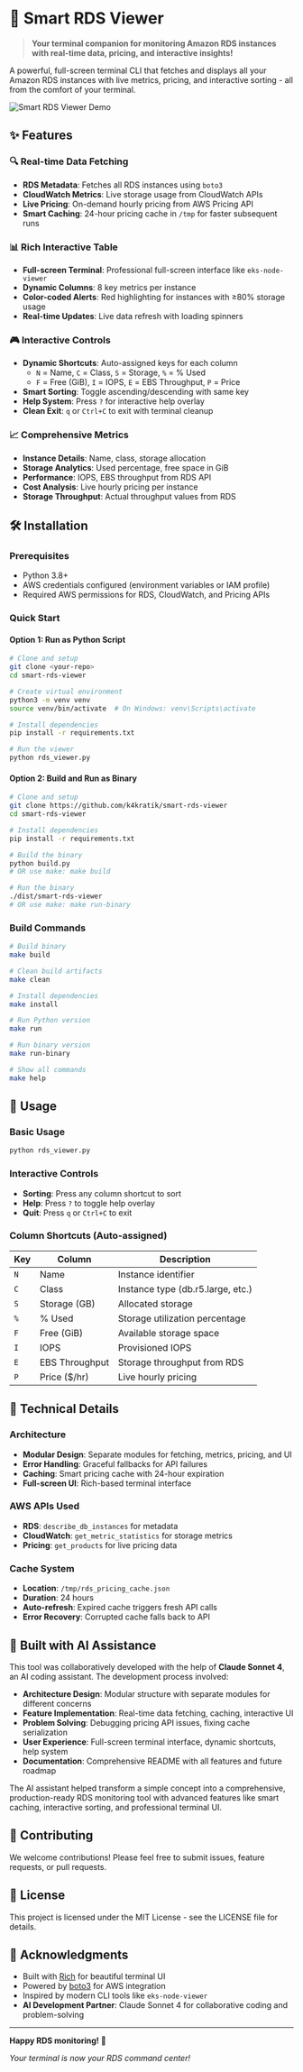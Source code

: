 # 🚀 Smart RDS Viewer

> **Your terminal companion for monitoring Amazon RDS instances with real-time data, pricing, and interactive insights!**

A powerful, full-screen terminal CLI that fetches and displays all your Amazon RDS instances with live metrics, pricing, and interactive sorting - all from the comfort of your terminal.

![Smart RDS Viewer Demo](image.png)

## ✨ Features

### 🔍 **Real-time Data Fetching**

- **RDS Metadata**: Fetches all RDS instances using `boto3`
- **CloudWatch Metrics**: Live storage usage from CloudWatch APIs
- **Live Pricing**: On-demand hourly pricing from AWS Pricing API
- **Smart Caching**: 24-hour pricing cache in `/tmp` for faster subsequent runs

### 📊 **Rich Interactive Table**

- **Full-screen Terminal**: Professional full-screen interface like `eks-node-viewer`
- **Dynamic Columns**: 8 key metrics per instance
- **Color-coded Alerts**: Red highlighting for instances with ≥80% storage usage
- **Real-time Updates**: Live data refresh with loading spinners

### 🎮 **Interactive Controls**

- **Dynamic Shortcuts**: Auto-assigned keys for each column
  - `N` = Name, `C` = Class, `S` = Storage, `%` = % Used
  - `F` = Free (GiB), `I` = IOPS, `E` = EBS Throughput, `P` = Price
- **Smart Sorting**: Toggle ascending/descending with same key
- **Help System**: Press `?` for interactive help overlay
- **Clean Exit**: `q` or `Ctrl+C` to exit with terminal cleanup

### 📈 **Comprehensive Metrics**

- **Instance Details**: Name, class, storage allocation
- **Storage Analytics**: Used percentage, free space in GiB
- **Performance**: IOPS, EBS throughput from RDS API
- **Cost Analysis**: Live hourly pricing per instance
- **Storage Throughput**: Actual throughput values from RDS

## 🛠️ Installation

### Prerequisites

- Python 3.8+
- AWS credentials configured (environment variables or IAM profile)
- Required AWS permissions for RDS, CloudWatch, and Pricing APIs

### Quick Start

#### Option 1: Run as Python Script

```bash
# Clone and setup
git clone <your-repo>
cd smart-rds-viewer

# Create virtual environment
python3 -m venv venv
source venv/bin/activate  # On Windows: venv\Scripts\activate

# Install dependencies
pip install -r requirements.txt

# Run the viewer
python rds_viewer.py
```

#### Option 2: Build and Run as Binary

```bash
# Clone and setup
git clone https://github.com/k4kratik/smart-rds-viewer
cd smart-rds-viewer

# Install dependencies
pip install -r requirements.txt

# Build the binary
python build.py
# OR use make: make build

# Run the binary
./dist/smart-rds-viewer
# OR use make: make run-binary
```

### Build Commands

```bash
# Build binary
make build

# Clean build artifacts
make clean

# Install dependencies
make install

# Run Python version
make run

# Run binary version
make run-binary

# Show all commands
make help
```

## 🎯 Usage

### Basic Usage

```bash
python rds_viewer.py
```

### Interactive Controls

- **Sorting**: Press any column shortcut to sort
- **Help**: Press `?` to toggle help overlay
- **Quit**: Press `q` or `Ctrl+C` to exit

### Column Shortcuts (Auto-assigned)

| Key | Column         | Description                       |
| --- | -------------- | --------------------------------- |
| `N` | Name           | Instance identifier               |
| `C` | Class          | Instance type (db.r5.large, etc.) |
| `S` | Storage (GB)   | Allocated storage                 |
| `%` | % Used         | Storage utilization percentage    |
| `F` | Free (GiB)     | Available storage space           |
| `I` | IOPS           | Provisioned IOPS                  |
| `E` | EBS Throughput | Storage throughput from RDS       |
| `P` | Price ($/hr)   | Live hourly pricing               |

## 🔧 Technical Details

### Architecture

- **Modular Design**: Separate modules for fetching, metrics, pricing, and UI
- **Error Handling**: Graceful fallbacks for API failures
- **Caching**: Smart pricing cache with 24-hour expiration
- **Full-screen UI**: Rich-based terminal interface

### AWS APIs Used

- **RDS**: `describe_db_instances` for metadata
- **CloudWatch**: `get_metric_statistics` for storage metrics
- **Pricing**: `get_products` for live pricing data

### Cache System

- **Location**: `/tmp/rds_pricing_cache.json`
- **Duration**: 24 hours
- **Auto-refresh**: Expired cache triggers fresh API calls
- **Error Recovery**: Corrupted cache falls back to API

## 🤖 Built with AI Assistance

This tool was collaboratively developed with the help of **Claude Sonnet 4**, an AI coding assistant. The development process involved:

- **Architecture Design**: Modular structure with separate modules for different concerns
- **Feature Implementation**: Real-time data fetching, caching, interactive UI
- **Problem Solving**: Debugging pricing API issues, fixing cache serialization
- **User Experience**: Full-screen terminal interface, dynamic shortcuts, help system
- **Documentation**: Comprehensive README with all features and future roadmap

The AI assistant helped transform a simple concept into a comprehensive, production-ready RDS monitoring tool with advanced features like smart caching, interactive sorting, and professional terminal UI.

## 🤝 Contributing

We welcome contributions! Please feel free to submit issues, feature requests, or pull requests.

## 📄 License

This project is licensed under the MIT License - see the LICENSE file for details.

## 🙏 Acknowledgments

- Built with [Rich](https://github.com/Textualize/rich) for beautiful terminal UI
- Powered by [boto3](https://github.com/boto/boto3) for AWS integration
- Inspired by modern CLI tools like `eks-node-viewer`
- **AI Development Partner**: Claude Sonnet 4 for collaborative coding and problem-solving

---

**Happy RDS monitoring! 🎉**

_Your terminal is now your RDS command center!_
